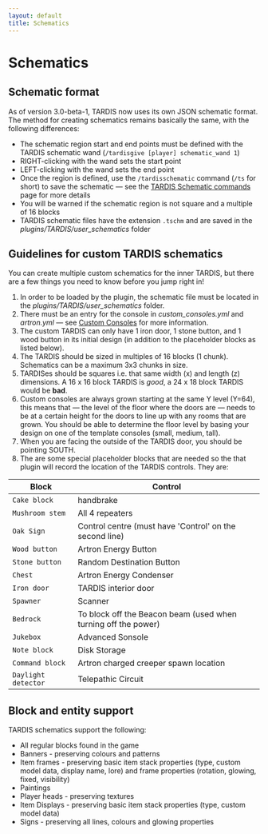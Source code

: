 ```yaml
---
layout: default
title: Schematics
---
```


# Schematics

## Schematic format

As of version 3.0-beta-1, TARDIS now uses its own JSON schematic format. The method for creating schematics remains
basically the same, with the following differences:

- The schematic region start and end points must be defined with the TARDIS schematic
  wand (`/tardisgive [player] schematic_wand 1`)
- RIGHT-clicking with the wand sets the start point
- LEFT-clicking with the wand sets the end point
- Once the region is defined, use the `/tardisschematic` command (`/ts` for short) to save the schematic — see
  the [TARDIS Schematic commands](schematic-commands.html) page for more details
- You will be warned if the schematic region is not square and a multiple of 16 blocks
- TARDIS schematic files have the extension `.tschm` and are saved in the _plugins/TARDIS/user\_schematics_ folder

## Guidelines for custom TARDIS schematics

You can create multiple custom schematics for the inner TARDIS, but there are a few things you need to know before you
jump
right in!

1. In order to be loaded by the plugin, the schematic file must be located in the _plugins/TARDIS/user\_schematics_
   folder.
2. There must be an entry for the console in _custom_consoles.yml_ and _artron.yml_ — see
   [Custom Consoles](custom_consoles.html) for more information.
3. The custom TARDIS can only have 1 iron door, 1 stone button, and 1 wood button in its initial design (in addition to
   the placeholder blocks as listed below).
4. The TARDIS should be sized in multiples of 16 blocks (1 chunk). Schematics can be a maximum 3x3 chunks in size.
5. TARDISes should be squares i.e. that same width (x) and length (z) dimensions. A 16 x 16 block TARDIS is _good_, a 24
   x 18 block TARDIS would be **bad**.
6. Custom consoles are always grown starting at the same Y level (Y=64), this means that — the level of the floor where
   the doors are — needs to be at a certain height for the doors to line up with any rooms that are grown. You should be
   able to determine the floor level by basing your design on one of the template consoles (small, medium, tall).
7. When you are facing the outside of the TARDIS door, you should be pointing SOUTH.
8. The are some special placeholder blocks that are needed so the that plugin will record the location of the TARDIS
   controls. They are:

| Block               | Control                                                        |
|---------------------|----------------------------------------------------------------|
| `Cake block`        | handbrake                                                      |
| `Mushroom stem`     | All 4 repeaters                                                |
| `Oak Sign`          | Control centre (must have 'Control' on the second line)        |
| `Wood button`       | Artron Energy Button                                           |
| `Stone button`      | Random Destination Button                                      |
| `Chest`             | Artron Energy Condenser                                        |
| `Iron door`         | TARDIS interior door                                           |
| `Spawner`           | Scanner                                                        |
| `Bedrock`           | To block off the Beacon beam (used when turning off the power) |
| `Jukebox`           | Advanced Sonsole                                               |
| `Note block`        | Disk Storage                                                   |
| `Command block`     | Artron charged creeper spawn location                          |
| `Daylight detector` | Telepathic Circuit                                             |

## Block and entity support

TARDIS schematics support the following:

* All regular blocks found in the game
* Banners - preserving colours and patterns
* Item frames - preserving basic item stack properties (type, custom model data, display name, lore) and frame properties (rotation, glowing, fixed, visibility)
* Paintings
* Player heads - preserving textures
* Item Displays - preserving basic item stack properties (type, custom model data)
* Signs - preserving all lines, colours and glowing properties